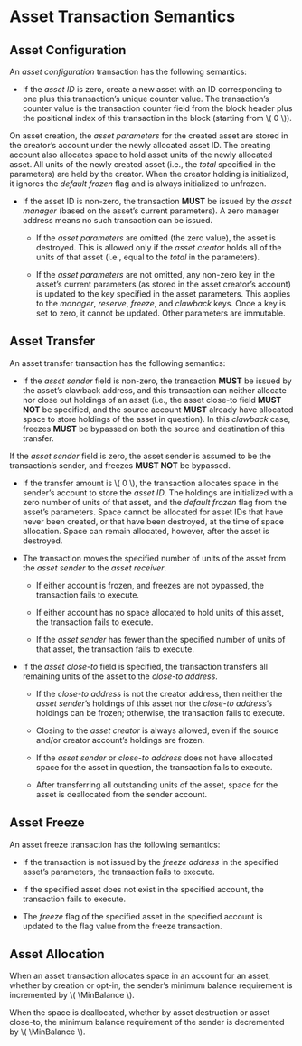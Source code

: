 $$
\newcommand \MinBalance {b_\min}
$$

# Asset Transaction Semantics

## Asset Configuration

An _asset configuration_ transaction has the following semantics:

- If the _asset ID_ is zero, create a new asset with an ID corresponding to one plus
this transaction’s unique counter value. The transaction’s counter value is the
transaction counter field from the block header plus the positional index of this
transaction in the block (starting from \\( 0 \\)).

On asset creation, the _asset parameters_ for the created asset are stored in the
creator’s account under the newly allocated asset ID. The creating account also
allocates space to hold asset units of the newly allocated asset. All units of the
newly created asset (i.e., the _total_ specified in the parameters) are held by the
creator. When the creator holding is initialized, it ignores the _default frozen_
flag and is always initialized to unfrozen.

- If the asset ID is non-zero, the transaction **MUST** be issued by the _asset
manager_ (based on the asset’s current parameters). A zero manager address means
no such transaction can be issued.

  - If the _asset parameters_ are omitted (the zero value), the asset is destroyed.
  This is allowed only if the _asset creator_ holds all of the units of that asset
  (i.e., equal to the _total_ in the parameters).

  - If the _asset parameters_ are not omitted, any non-zero key in the asset’s current
  parameters (as stored in the asset creator’s account) is updated to the key specified
  in the asset parameters. This applies to the _manager_, _reserve_, _freeze_, and
  _clawback_ keys.  Once a key is set to zero, it cannot be updated. Other parameters
  are immutable.

## Asset Transfer

An asset transfer transaction has the following semantics:

- If the _asset sender_ field is non-zero, the transaction **MUST** be issued by
the asset’s clawback address, and this transaction can neither allocate nor close
out holdings of an asset (i.e., the asset close-to field **MUST NOT** be specified,
and the source account **MUST** already have allocated space to store holdings of
the asset in question). In this _clawback_ case, freezes **MUST** be bypassed on
both the source and destination of this transfer.

If the _asset sender_ field is zero, the asset sender is assumed to be the
transaction’s sender, and freezes **MUST NOT** be bypassed.

- If the transfer amount is \\( 0 \\), the transaction allocates space in the sender’s
account to store the _asset ID_. The holdings are initialized with a zero number
of units of that asset, and the _default frozen_ flag from the asset’s parameters.
Space cannot be allocated for asset IDs that have never been created, or that have
been destroyed, at the time of space allocation. Space can remain allocated, however,
after the asset is destroyed.

- The transaction moves the specified number of units of the asset from the _asset
sender_ to the _asset receiver_. 

  - If either account is frozen, and freezes are not bypassed, the transaction fails
  to execute.

  - If either account has no space allocated to hold units of this asset, the transaction
  fails to execute.

  - If the _asset sender_ has fewer than the specified number of units of that asset,
  the transaction fails to execute.

- If the _asset close-to_ field is specified, the transaction transfers all remaining
units of the asset to the _close-to address_.

  - If the _close-to address_ is not the creator address, then neither the _asset
  sender_’s holdings of this asset nor the _close-to address_’s holdings can be
  frozen; otherwise, the transaction fails to execute.

  - Closing to the _asset creator_ is always allowed, even if the source and/or creator
  account’s holdings are frozen.

  - If the _asset sender_ or _close-to address_ does not have allocated space for
  the asset in question, the transaction fails to execute.

  - After transferring all outstanding units of the asset, space for the asset is
  deallocated from the sender account.

## Asset Freeze

An asset freeze transaction has the following semantics:

- If the transaction is not issued by the _freeze address_ in the specified asset’s
parameters, the transaction fails to execute.

- If the specified asset does not exist in the specified account, the transaction
fails to execute.

- The _freeze_ flag of the specified asset in the specified account is updated to
the flag value from the freeze transaction.

## Asset Allocation

When an asset transaction allocates space in an account for an asset, whether by
creation or opt-in, the sender’s minimum balance requirement is incremented by
\\( \MinBalance \\).

When the space is deallocated, whether by asset destruction or asset close-to, the
minimum balance requirement of the sender is decremented by \\( \MinBalance \\).
